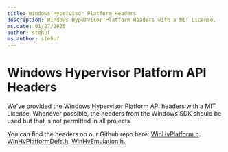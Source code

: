 ```yaml
---
title: Windows Hypervisor Platform Headers
description: Windows Hypervisor Platform Headers with a MIT License.
ms.date: 01/27/2025
author: stehuf
ms.author: stehuf
---
```


# Windows Hypervisor Platform API Headers

We've provided the Windows Hypervisor Platform API headers with a MIT License.  Whenever possible, the headers from the Windows SDK should be used but that is not permitted in all projects.

You can find the headers on our Github repo here:
[WinHvPlatform.h](https://github.com/MicrosoftDocs/Virtualization-Documentation/blob/main/virtualization/api/hypervisor-platform/headers/WinHvPlatform.h).
[WinHvPlatformDefs.h](https://github.com/MicrosoftDocs/Virtualization-Documentation/blob/main/virtualization/api/hypervisor-platform/headers/WinHvPlatformDefs.h).
[WinHvEmulation.h](https://github.com/MicrosoftDocs/Virtualization-Documentation/blob/main/virtualization/api/hypervisor-platform/headers/WinHvEmulation.h).
